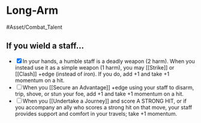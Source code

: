 # Long-Arm
#Asset/Combat_Talent 
## If you wield a staff...
- <input type="checkbox" checked>In your hands, a humble staff is a deadly weapon (2 harm). When you instead use it as a simple weapon (1 harm), you may [[Strike]] or [[Clash]] +edge (instead of iron). If you do, add +1 and take +1 momentum on a hit.
- <input type="checkbox">When you [[Secure an Advantage]] +edge using your staff to disarm, trip, shove, or stun your foe, add +1 and take +1 momentum on a hit.
- <input type="checkbox">When you [[Undertake a Journey]] and score A STRONG HIT, or if you accompany an ally who scores a strong hit on that move, your staff provides support and comfort in your travels; take +1 momentum.